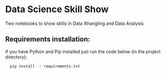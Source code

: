 
# Data Science Skill Show

Two notebooks to show skills in Data Wrangling and Data Analysis


## Requirements installation:
If you have Python and Pip installed just run the code below (in the project directory):
```bash
  pip install -r requirements.txt
```